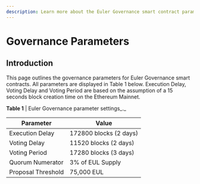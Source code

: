 ```yaml
---
description: Learn more about the Euler Governance smart contract parameters
---
```


# Governance Parameters

## Introduction

This page outlines the governance parameters for Euler Governance smart contracts. All parameters are displayed in Table 1 below.
Execution Delay, Voting Delay and Voting Period are based on the assumption of a 15 seconds block creation time on the Ethereum Mainnet.

**Table 1** | Euler Governance parameter settings_._

| Parameter | Value | 
|-------|------|
| Execution Delay | 172800 blocks (2 days) |
| Voting Delay | 11520 blocks (2 days) |
| Voting Period | 17280 blocks (3 days) |
| Quorum Numerator | 3% of EUL Supply |
| Proposal Threshold | 75,000 EUL |